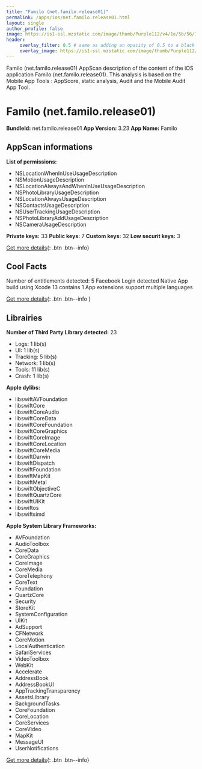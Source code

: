 ```yaml
---
title: "Familo (net.familo.release01)"
permalink: /apps/ios/net.familo.release01.html
layout: single
author_profile: false
image: https://is1-ssl.mzstatic.com/image/thumb/Purple112/v4/1e/5b/56/1e5b5686-150a-3387-2e21-af1bf8522760/ReleaseAppIcon-0-0-1x_U007emarketing-0-0-0-4-0-0-sRGB-0-0-0-GLES2_U002c0-512MB-85-220-0-0.png/512x512bb.jpg
header: 
     overlay_filter: 0.5 # same as adding an opacity of 0.5 to a black background
     overlay_image: https://is1-ssl.mzstatic.com/image/thumb/Purple112/v4/1e/5b/56/1e5b5686-150a-3387-2e21-af1bf8522760/ReleaseAppIcon-0-0-1x_U007emarketing-0-0-0-4-0-0-sRGB-0-0-0-GLES2_U002c0-512MB-85-220-0-0.png/512x512bb.jpg
---
```

Familo (net.familo.release01) AppScan description of the content of the iOS application Familo (net.familo.release01). This analysis is based on the Mobile App Tools : AppScore, static analysis, Audit and the Mobile Audit App Tool.

# Familo (net.familo.release01)

**BundleId:** net.familo.release01
**App Version:** 3.23
**App Name:** Familo


## AppScan informations 

**List of permissions:** 
- NSLocationWhenInUseUsageDescription
- NSMotionUsageDescription
- NSLocationAlwaysAndWhenInUseUsageDescription
- NSPhotoLibraryUsageDescription
- NSLocationAlwaysUsageDescription
- NSContactsUsageDescription
- NSUserTrackingUsageDescription
- NSPhotoLibraryAddUsageDescription
- NSCameraUsageDescription
  
  
**Private keys:** 33
**Public keys:** 7
**Custom keys:** 32
**Low securit keys:** 3
  
[Get more details](/pricing.html){: .btn .btn--info}

## Cool Facts

Number of entitlements detected: 5
Facebook Login detected
Native App
build using Xcode 13
contains 1 App extensions
support multiple languages
  
[Get more details](/pricing.html){: .btn .btn--info }

## Librairies 
**Number of Third Party Library detected:** 23
- Logs: 1 lib(s)
- UI: 1 lib(s)
- Tracking: 5 lib(s)
- Network: 1 lib(s)
- Tools: 11 lib(s)
- Crash: 1 lib(s)


**Apple dylibs:**
- libswiftAVFoundation
- libswiftCore
- libswiftCoreAudio
- libswiftCoreData
- libswiftCoreFoundation
- libswiftCoreGraphics
- libswiftCoreImage
- libswiftCoreLocation
- libswiftCoreMedia
- libswiftDarwin
- libswiftDispatch
- libswiftFoundation
- libswiftMapKit
- libswiftMetal
- libswiftObjectiveC
- libswiftQuartzCore
- libswiftUIKit
- libswiftos
- libswiftsimd


**Apple System Library Frameworks:**
- AVFoundation
- AudioToolbox
- CoreData
- CoreGraphics
- CoreImage
- CoreMedia
- CoreTelephony
- CoreText
- Foundation
- QuartzCore
- Security
- StoreKit
- SystemConfiguration
- UIKit
- AdSupport
- CFNetwork
- CoreMotion
- LocalAuthentication
- SafariServices
- VideoToolbox
- WebKit
- Accelerate
- AddressBook
- AddressBookUI
- AppTrackingTransparency
- AssetsLibrary
- BackgroundTasks
- CoreFoundation
- CoreLocation
- CoreServices
- CoreVideo
- MapKit
- MessageUI
- UserNotifications


  
[Get more details](/pricing.html){: .btn .btn--info}

